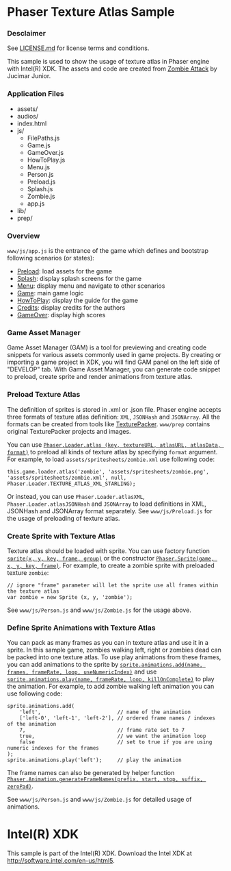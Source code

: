 # Phaser Texture Atlas Sample

### Desclaimer
See [LICENSE.md]() for license terms and conditions.

This sample is used to show the usage of texture atlas in Phaser engine with 
Intel(R) XDK. The assets and code are created from [Zombie Attack](https://github.com/jucimarjr/html5games/tree/master/phaser/zombie_attack) by Jucimar Junior.

### Application Files
* assets/
* audios/
* index.html
* js/
  * FilePaths.js
  * Game.js
  * GameOver.js
  * HowToPlay.js
  * Menu.js
  * Person.js
  * Preload.js
  * Splash.js
  * Zombie.js
  * app.js
* lib/
* prep/

### Overview

`www/js/app.js` is the entrance of the game which defines and bootstrap following scenarios (or states):
* [Preload](www/js/Preload.js): load assets for the game
* [Splash](www/js/Splash.js): display splash screens for the game
* [Menu](www/js/Menu.js): display menu and navigate to other scenarios
* [Game](www/js/Game.js): main game logic
* [HowToPlay](www/js/HowToPlay.js): display the guide for the game
* [Credits](www/js/Credits.js): display credits for the authors
* [GameOver](www/js/GameOver.js): display high scores

### Game Asset Manager
Game Asset Manager (GAM) is a tool for previewing and creating code snippets for various assets commonly used in game projects. By creating or importing a game project in XDK, you will find GAM panel on the left side of "DEVELOP" tab.
With Game Asset Manager, you can generate code snippet to preload, create sprite and render animations from texture atlas.

### Preload Texture Atlas
The definition of sprites is stored in .xml or .json file. Phaser engine accepts three formats of texture atlas definition: `XML`, `JSONHash` and `JSONArray`. All the formats can be created from tools like [TexturePacker](https://www.codeandweb.com/texturepacker). `www/prep` contains original TexturePacker projects and images.

You can use [`Phaser.Loader.atlas (key, textureURL, atlasURL, atlasData, format)`](http://docs.phaser.io/Phaser.Loader.html#atlas) to preload all kinds of texture atlas by specifying `format` argument. For example, to load `assets/spritesheets/zombie.xml` use following code:

```
this.game.loader.atlas('zombie', 'assets/spritesheets/zombie.png', 'assets/spritesheets/zombie.xml', null, Phaser.Loader.TEXTURE_ATLAS_XML_STARLING);
```

Or instead, you can use `Phaser.Loader.atlasXML`, `Phaser.Loader.atlasJSONHash` and `JSONArray` to load definitions in XML, JSONHash and JSONArray format separately. See `www/js/Preload.js` for the usage of preloading of texture atlas.

### Create Sprite with Texture Atlas
Texture atlas should be loaded with sprite. You can use factory function [`sprite(x, y, key, frame, group)`](http://docs.phaser.io/Phaser.GameObjectFactory.html#sprite) or the constructor [`Phaser.Sprite(game, x, y, key, frame)`](http://docs.phaser.io/Phaser.Sprite.html#Sprite). For example, to create a zombie sprite with preloaded texture `zombie`:

```
// ignore "frame" parameter will let the sprite use all frames within the texture atlas
var zombie = new Sprite (x, y, 'zombie');
```

See `www/js/Person.js` and `www/js/Zombie.js` for the usage above.

### Define Sprite Animations with Texture Atlas
You can pack as many frames as you can in texture atlas and use it in a sprite. In this sample game, zombies walking left, right or zombies dead can be packed into one texture atlas. To use play animations from these frames, you can add animations to the sprite by [`sprite.animations.add(name, frames, frameRate, loop, useNumericIndex)`](http://docs.phaser.io/Phaser.AnimationManager.html#add) and use [`sprite.animations.play(name, frameRate, loop, killOnComplete)`](http://docs.phaser.io/Phaser.AnimationManager.html#play) to play the animation. For example, to add zombie walking left animation you can use following code:

```
sprite.animations.add(
    'left',                         // name of the animation
    ['left-0', 'left-1', 'left-2'], // ordered frame names / indexes of the animation
    7,                              // frame rate set to 7
    true,                           // we want the animation loop
    false                           // set to true if you are using numeric indexes for the frames
);
sprite.animations.play('left');     // play the animation
```

The frame names can also be generated by helper function [`Phaser.Animation.generateFrameNames(prefix, start, stop, suffix, zeroPad)`](http://docs.phaser.io/Phaser.Animation.html#generateFrameNames).

See `www/js/Person.js` and `www/js/Zombie.js` for detailed usage of animations.

# Intel(R) XDK
This sample is part of the Intel(R) XDK. 
Download the Intel XDK at http://software.intel.com/en-us/html5.
